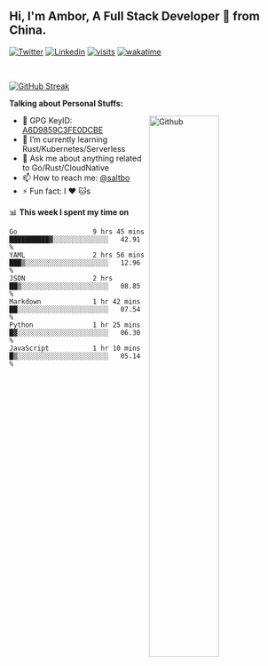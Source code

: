 ## Hi, I'm Ambor, A Full Stack Developer 🚀 from China.

[![Twitter](https://img.shields.io/badge/-saltbo-1ca0f1?style=flat&logo=twitter&logoColor=white)](https://twitter.com/rdsaltbo)
[![Linkedin](https://img.shields.io/badge/-saltbo-blue?style=flat&logo=Linkedin&logoColor=white)](https://www.linkedin.com/in/saltbo/)
[![visits](https://visitor.vercel.app/page/saltbo?color=light-green)](https://github.com/saltbo/)
[![wakatime](https://wakatime.com/badge/user/f82b1c77-faab-48cd-aef5-a12c0aff104b.svg)](https://wakatime.com/@f82b1c77-faab-48cd-aef5-a12c0aff104b)

&nbsp;  

[![GitHub Streak](http://github-readme-streak-stats.herokuapp.com?user=saltbo&hide_border=true&date_format=M%20j%5B%2C%20Y%5D)](https://git.io/streak-stats)

**Talking about Personal Stuffs:**
<!-- Any image aligned to the right. Beware the width  -->
<img width="50%" align="right" alt="Github" src="https://raw.githubusercontent.com/saltbo/saltbo/master/images/git-header.svg" />

- 🤘 GPG KeyID: [A6D9859C3FE0DCBE](https://saltbo.cn/pgp_keys.asc)
- 🌱 I’m currently learning Rust/Kubernetes/Serverless
- 💬 Ask me about anything related to Go/Rust/CloudNative
- 📫 How to reach me: [@saltbo](https://t.me/saltbo)
- ⚡ Fun fact: I :heart: :cat:s


📊 **This week I spent my time on**
<!--START_SECTION:waka-->

```text
Go                   9 hrs 45 mins   ██████████▓░░░░░░░░░░░░░░   42.91 %
YAML                 2 hrs 56 mins   ███▒░░░░░░░░░░░░░░░░░░░░░   12.96 %
JSON                 2 hrs           ██▒░░░░░░░░░░░░░░░░░░░░░░   08.85 %
Markdown             1 hr 42 mins    ██░░░░░░░░░░░░░░░░░░░░░░░   07.54 %
Python               1 hr 25 mins    █▓░░░░░░░░░░░░░░░░░░░░░░░   06.30 %
JavaScript           1 hr 10 mins    █▒░░░░░░░░░░░░░░░░░░░░░░░   05.14 %
```

<!--END_SECTION:waka-->
